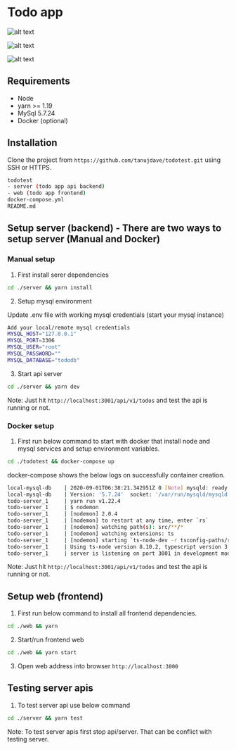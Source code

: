 # Todo app

![alt text](https://image.prntscr.com/image/SkHijpq9QCSL33c1dyU57w.png)

![alt text](https://image.prntscr.com/image/xX3ySqTDQI2Y3qBuBFu1-A.png)

![alt text](https://image.prntscr.com/image/--KwYL4YQ2W2VwGAnplDYg.png)


## Requirements

- Node
- yarn >= 1.19
- MySql 5.7.24
- Docker (optional)

## Installation

Clone the project from `https://github.com/tanujdave/todotest.git` using SSH or HTTPS.

```sh
todotest
- server (todo app api backend)
- web (todo app frontend)
docker-compose.yml
README.md
```

## Setup server (backend) - There are two ways to setup server (Manual and Docker)

### **Manual setup**

1. First install serer dependencies
```sh
cd ./server && yarn install
```

2. Setup mysql environment

Update .env file with working mysql credentials (start your mysql instance)

```sh
Add your local/remote mysql credentials
MYSQL_HOST="127.0.0.1"
MYSQL_PORT=3306
MYSQL_USER="root"
MYSQL_PASSWORD=""
MYSQL_DATABASE="tododb"
```

3. Start api server
```sh
cd ./server && yarn dev
```

Note: Just hit `http://localhost:3001/api/v1/todos` and test the api is running or not.

### **Docker setup**

1. First run below command to start with docker that install node and mysql services and setup environment variables.
```sh
cd ./todotest && docker-compose up
```

docker-compose shows the below logs on successfully container creation.
```sh
local-mysql-db    | 2020-09-01T06:38:21.342951Z 0 [Note] mysqld: ready for connections.
local-mysql-db    | Version: '5.7.24'  socket: '/var/run/mysqld/mysqld.sock'  port: 3306  MySQL Community Server (GPL)
todo-server_1     | yarn run v1.22.4
todo-server_1     | $ nodemon
todo-server_1     | [nodemon] 2.0.4
todo-server_1     | [nodemon] to restart at any time, enter `rs`
todo-server_1     | [nodemon] watching path(s): src/**/*
todo-server_1     | [nodemon] watching extensions: ts
todo-server_1     | [nodemon] starting `ts-node-dev -r tsconfig-paths/register --respawn --transpile-only --no-notify ./src/index.ts`
todo-server_1     | Using ts-node version 8.10.2, typescript version 3.9.5
todo-server_1     | server is listening on port 3001 in development mode

```

Note: Just hit `http://localhost:3001/api/v1/todos` and test the api is running or not.

## Setup web (frontend)

1. First run below command to install all frontend dependencies.
```sh
cd ./web && yarn
```

2. Start/run frontend web
```sh
cd ./web && yarn start
```

3. Open web address into browser `http://localhost:3000`


## Testing server apis
1. To test server api use below command
```sh
cd ./server && yarn test
```

Note: To test server apis first stop api/server. That can be conflict with testing server.